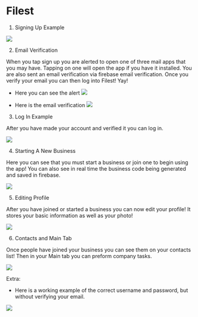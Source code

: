 # Filest

1. Signing Up Example

![](Videos/SignUpExample.gif)

2. Email Verification

When you tap sign up you are alerted to open one of three mail apps that you may have. Tapping on one will open the app if you have it installed. You are also sent an email verification via firebase email verification. Once you verify your email you can then log into Filest! Yay!

- Here you can see the alert
![](Videos/EmailVerificationExamplePart1.gif)

- Here is the email verification
![](Videos/EmailVerificationExamplePart2.gif)

3. Log In Example

After you have made your account and verified it you can log in.

![](Videos/LogInExampleWithVerification.gif)

4. Starting A New Business

Here you can see that you must start a business or join one to begin using the app! You can also see in real time the business code being generated and saved in firebase.

![](Videos/StartingBusinessExample.gif)

5. Editing Profile

After you have joined or started a business you can now edit your profile! It stores your basic information as well as your photo!

![](Videos/EditingProfileExample.gif)

6. Contacts and Main Tab

Once people have joined your business you can see them on your contacts list! Then in your Main tab you can preform company tasks.

![](Videos/Contacts&MainExample.gif)

Extra: 

-   Here is a working example of the correct username and password, but without verifying your email.

![](Videos/LogInExampleNoVerification.gif)

